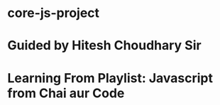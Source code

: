 # core-js-project
# Guided by Hitesh Choudhary Sir
# Learning From Playlist: Javascript from Chai aur Code